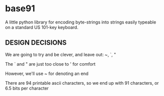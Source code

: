 base91
================================================================================
A little python library for encoding byte-strings into strings easily
typeable on a standard US 101-key keyboard.

DESIGN DECISIONS
--------------------------------------------------------------------------------
We are going to try and be clever, and leave out:
   ~, `, "

The ` and " are just too close to ' for comfort

However, we'll use ~ for denoting an end

There are 94 printable ascii characters, so we end up with 91
characters, or 6.5 bits per character
